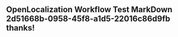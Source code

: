 <properties
ms.topic="hero-topic"
ms.test1="hero-topic"
ms.test2="test"/>

## OpenLocalization Workflow Test MarkDown 2d51668b-0958-45f8-a1d5-22016c86d9fb thanks!
